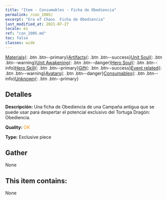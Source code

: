 ```yaml
---
title: "Item - Consumables - Ficha de Obediencia"
permalink: /con_1005/
excerpt: "Era of Chaos  Ficha de Obediencia"
last_modified_at: 2021-07-27
locale: es
ref: "con_1005.md"
toc: false
classes: wide
---
```

 [Materials](/ItemsES/){: .btn .btn--primary}[Artifacts](/ItemsES/Artifacts/){: .btn .btn--success}[Unit Soul](/ItemsES/UnitSoul/){: .btn .btn--warning}[Unit Awakening](/ItemsES/UnitAwakening/){: .btn .btn--danger}[Hero Soul](/ItemsES/HeroSoul/){: .btn .btn--info}[Hero Skill](/ItemsES/HeroSkill/){: .btn .btn--primary}[Gift](/ItemsES/Gift/){: .btn .btn--success}[Event related](/ItemsES/Events/){: .btn .btn--warning}[Avatars](/ItemsES/Avatars/){: .btn .btn--danger}[Consumables](/ItemsES/Consumables/){: .btn .btn--info}[Unknown](/ItemsES/Unknown/){: .btn .btn--primary}

## Detalles
 **Descripción:** Una ficha de Obediencia de una Campaña antigua que se puede usar para despertar el potencial exclusivo del Tortuga Dragón: Obediencia.

 **Quality:** <span style="color: #FF8C00">OK</span>

 **Type:** Exclusive piece

## Gather

  None

## This item contains:

  None

